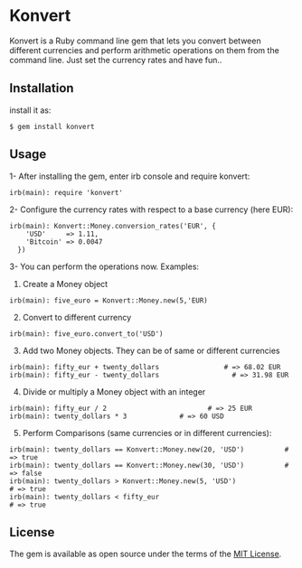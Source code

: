 # Konvert

Konvert is a Ruby command line gem that lets you convert between different currencies and perform arithmetic operations on them from the command line. Just set the currency rates and have fun..  

## Installation

 install it as:

    $ gem install konvert

## Usage

1- After installing the gem, enter irb console and require konvert:

    irb(main): require 'konvert'

2- Configure the currency rates with respect to a base currency (here EUR):

    irb(main): Konvert::Money.conversion_rates('EUR', {
        'USD'     => 1.11,
        'Bitcoin' => 0.0047
      })

3- You can perform the operations now. Examples:
   1) Create a Money object  
    
    irb(main): five_euro = Konvert::Money.new(5,'EUR)
   2) Convert to different currency
    
    irb(main): five_euro.convert_to('USD') 
   3) Add two Money objects. They can be of same or different currencies
   
    irb(main): fifty_eur + twenty_dollars                # => 68.02 EUR
    irb(main): fifty_eur - twenty_dollars                  # => 31.98 EUR

 
   4) Divide or multiply a Money object with an integer
    
    irb(main): fifty_eur / 2                         # => 25 EUR
    irb(main): twenty_dollars * 3             # => 60 USD
   
  
   5) Perform Comparisons (same currencies or in different currencies):  
    
    irb(main): twenty_dollars == Konvert::Money.new(20, 'USD')          # => true
    irb(main): twenty_dollars == Konvert::Money.new(30, 'USD')          # => false
    irb(main): twenty_dollars > Konvert::Money.new(5, 'USD')               # => true
    irb(main): twenty_dollars < fifty_eur                                    # => true
    
 

## License

The gem is available as open source under the terms of the [MIT License](http://opensource.org/licenses/MIT).

